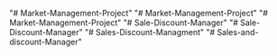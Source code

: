 "# Market-Management-Project" 
"# Market-Management-Project" 
"# Market-Management-Project" 
"# Sale-Discount-Manager" 
"# Sale-Discount-Manager" 
"# Sales-Discount-Managment" 
"# Sales-and-discount-Manager" 
